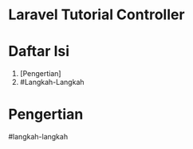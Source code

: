 # Laravel Tutorial Controller
# Daftar Isi
1. [Pengertian]
2. #Langkah-Langkah

# Pengertian

#langkah-langkah
